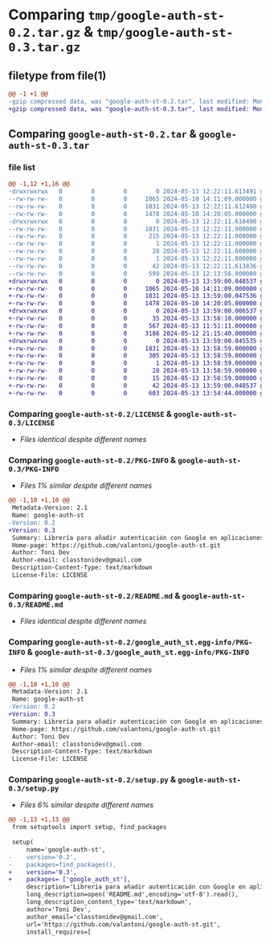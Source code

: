 # Comparing `tmp/google-auth-st-0.2.tar.gz` & `tmp/google-auth-st-0.3.tar.gz`

## filetype from file(1)

```diff
@@ -1 +1 @@
-gzip compressed data, was "google-auth-st-0.2.tar", last modified: Mon May 13 12:22:11 2024, max compression
+gzip compressed data, was "google-auth-st-0.3.tar", last modified: Mon May 13 13:59:00 2024, max compression
```

## Comparing `google-auth-st-0.2.tar` & `google-auth-st-0.3.tar`

### file list

```diff
@@ -1,12 +1,16 @@
-drwxrwxrwx   0        0        0        0 2024-05-13 12:22:11.613491 google-auth-st-0.2/
--rw-rw-rw-   0        0        0     1065 2024-05-10 14:11:09.000000 google-auth-st-0.2/LICENSE
--rw-rw-rw-   0        0        0     1831 2024-05-13 12:22:11.612490 google-auth-st-0.2/PKG-INFO
--rw-rw-rw-   0        0        0     1478 2024-05-10 14:20:05.000000 google-auth-st-0.2/README.md
-drwxrwxrwx   0        0        0        0 2024-05-13 12:22:11.610490 google-auth-st-0.2/google_auth_st.egg-info/
--rw-rw-rw-   0        0        0     1831 2024-05-13 12:22:11.000000 google-auth-st-0.2/google_auth_st.egg-info/PKG-INFO
--rw-rw-rw-   0        0        0      215 2024-05-13 12:22:11.000000 google-auth-st-0.2/google_auth_st.egg-info/SOURCES.txt
--rw-rw-rw-   0        0        0        1 2024-05-13 12:22:11.000000 google-auth-st-0.2/google_auth_st.egg-info/dependency_links.txt
--rw-rw-rw-   0        0        0       28 2024-05-13 12:22:11.000000 google-auth-st-0.2/google_auth_st.egg-info/requires.txt
--rw-rw-rw-   0        0        0        1 2024-05-13 12:22:11.000000 google-auth-st-0.2/google_auth_st.egg-info/top_level.txt
--rw-rw-rw-   0        0        0       42 2024-05-13 12:22:11.613836 google-auth-st-0.2/setup.cfg
--rw-rw-rw-   0        0        0      599 2024-05-13 12:13:56.000000 google-auth-st-0.2/setup.py
+drwxrwxrwx   0        0        0        0 2024-05-13 13:59:00.048537 google-auth-st-0.3/
+-rw-rw-rw-   0        0        0     1065 2024-05-10 14:11:09.000000 google-auth-st-0.3/LICENSE
+-rw-rw-rw-   0        0        0     1831 2024-05-13 13:59:00.047536 google-auth-st-0.3/PKG-INFO
+-rw-rw-rw-   0        0        0     1478 2024-05-10 14:20:05.000000 google-auth-st-0.3/README.md
+drwxrwxrwx   0        0        0        0 2024-05-13 13:59:00.006537 google-auth-st-0.3/google_auth_st/
+-rw-rw-rw-   0        0        0       35 2024-05-13 13:58:10.000000 google-auth-st-0.3/google_auth_st/__init__.py
+-rw-rw-rw-   0        0        0      567 2024-05-13 11:51:11.000000 google-auth-st-0.3/google_auth_st/aggregate_auth.py
+-rw-rw-rw-   0        0        0     3186 2024-05-12 21:15:40.000000 google-auth-st-0.3/google_auth_st/google_auth.py
+drwxrwxrwx   0        0        0        0 2024-05-13 13:59:00.045535 google-auth-st-0.3/google_auth_st.egg-info/
+-rw-rw-rw-   0        0        0     1831 2024-05-13 13:58:59.000000 google-auth-st-0.3/google_auth_st.egg-info/PKG-INFO
+-rw-rw-rw-   0        0        0      305 2024-05-13 13:58:59.000000 google-auth-st-0.3/google_auth_st.egg-info/SOURCES.txt
+-rw-rw-rw-   0        0        0        1 2024-05-13 13:58:59.000000 google-auth-st-0.3/google_auth_st.egg-info/dependency_links.txt
+-rw-rw-rw-   0        0        0       28 2024-05-13 13:58:59.000000 google-auth-st-0.3/google_auth_st.egg-info/requires.txt
+-rw-rw-rw-   0        0        0       15 2024-05-13 13:58:59.000000 google-auth-st-0.3/google_auth_st.egg-info/top_level.txt
+-rw-rw-rw-   0        0        0       42 2024-05-13 13:59:00.048537 google-auth-st-0.3/setup.cfg
+-rw-rw-rw-   0        0        0      603 2024-05-13 13:54:44.000000 google-auth-st-0.3/setup.py
```

### Comparing `google-auth-st-0.2/LICENSE` & `google-auth-st-0.3/LICENSE`

 * *Files identical despite different names*

### Comparing `google-auth-st-0.2/PKG-INFO` & `google-auth-st-0.3/PKG-INFO`

 * *Files 1% similar despite different names*

```diff
@@ -1,10 +1,10 @@
 Metadata-Version: 2.1
 Name: google-auth-st
-Version: 0.2
+Version: 0.3
 Summary: Librería para añadir autenticación con Google en aplicaciones web con el framework de Streamlit.
 Home-page: https://github.com/valantoni/google-auth-st.git
 Author: Toni Dev
 Author-email: classtonidev@gmail.com
 Description-Content-Type: text/markdown
 License-File: LICENSE
```

### Comparing `google-auth-st-0.2/README.md` & `google-auth-st-0.3/README.md`

 * *Files identical despite different names*

### Comparing `google-auth-st-0.2/google_auth_st.egg-info/PKG-INFO` & `google-auth-st-0.3/google_auth_st.egg-info/PKG-INFO`

 * *Files 1% similar despite different names*

```diff
@@ -1,10 +1,10 @@
 Metadata-Version: 2.1
 Name: google-auth-st
-Version: 0.2
+Version: 0.3
 Summary: Librería para añadir autenticación con Google en aplicaciones web con el framework de Streamlit.
 Home-page: https://github.com/valantoni/google-auth-st.git
 Author: Toni Dev
 Author-email: classtonidev@gmail.com
 Description-Content-Type: text/markdown
 License-File: LICENSE
```

### Comparing `google-auth-st-0.2/setup.py` & `google-auth-st-0.3/setup.py`

 * *Files 6% similar despite different names*

```diff
@@ -1,13 +1,13 @@
 from setuptools import setup, find_packages
 
 setup(
     name='google-auth-st',
-    version='0.2',
-    packages=find_packages(),
+    version='0.3',
+    packages= ['google_auth_st'],
     description='Librería para añadir autenticación con Google en aplicaciones web con el framework de Streamlit.',
     long_description=open('README.md',encoding='utf-8').read(),
     long_description_content_type='text/markdown',  
     author='Toni Dev',
     author_email='classtonidev@gmail.com',
     url='https://github.com/valantoni/google-auth-st.git',
     install_requires=[
```

